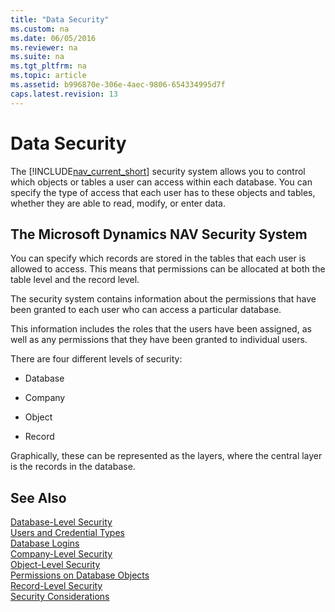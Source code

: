 ```yaml
---
title: "Data Security"
ms.custom: na
ms.date: 06/05/2016
ms.reviewer: na
ms.suite: na
ms.tgt_pltfrm: na
ms.topic: article
ms.assetid: b996870e-306e-4aec-9806-654334995d7f
caps.latest.revision: 13
---
```

# Data Security
The [!INCLUDE[nav_current_short](../dynamics-nav/includes/nav_current_short_md.md)] security system allows you to control which objects or tables a user can access within each database. You can specify the type of access that each user has to these objects and tables, whether they are able to read, modify, or enter data.  
  
## The Microsoft Dynamics NAV Security System  
 You can specify which records are stored in the tables that each user is allowed to access. This means that permissions can be allocated at both the table level and the record level.  
  
 The security system contains information about the permissions that have been granted to each user who can access a particular database.  
  
 This information includes the roles that the users have been assigned, as well as any permissions that they have been granted to individual users.  
  
 There are four different levels of security:  
  
-   Database  
  
-   Company  
  
-   Object  
  
-   Record  
  
 Graphically, these can be represented as the layers, where the central layer is the records in the database.  
  
## See Also  
 [Database\-Level Security](../dynamics-nav/Database-Level-Security.md)   
 [Users and Credential Types](../dynamics-nav/Users-and-Credential-Types.md)   
 [Database Logins](../dynamics-nav/Database-Logins.md)   
 [Company\-Level Security](../dynamics-nav/Company-Level-Security.md)   
 [Object\-Level Security](../dynamics-nav/Object-Level-Security.md)   
 [Permissions on Database Objects](../dynamics-nav/Permissions-on-Database-Objects.md)   
 [Record\-Level Security](../dynamics-nav/Record-Level-Security.md)   
 [Security Considerations](../dynamics-nav/Security-Considerations.md)